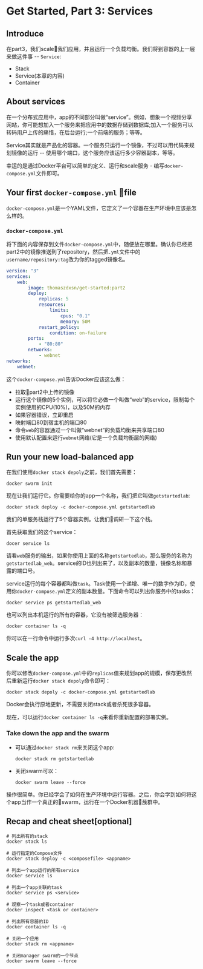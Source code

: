 # Get Started, Part 3: Services

## Introduce

在part3，我们scale我们应用，并且运行一个负载均衡。我们将到容器的上一层来做这件事 -- `Service`:

- Stack
- Service(本章的内容)
- Container

## About services

在一个分布式应用中，app的不同部分叫做“service”。例如，想象一个视频分享网站，你可能想加入一个服务来把应用中的数据存储到数据库;加入一个服务可以转码用户上传的痛惜，在后台运行;一个前端的服务；等等。

Service其实就是产品化的容器。一个服务只运行一个镜像，不过可以用代码来规划镜像的运行 -- 使用哪个端口，这个服务应该运行多少容器副本，等等。

幸运的是通过Docker平台可以简单的定义、运行和scale服务 - 编写`docker-compose.yml`文件即可。

## Your first `docker-compose.yml` file

`docker-compose.yml`是一个YAML文件，它定义了一个容器在生产环境中应该是怎么样的。

### `docker-compose.yml`

将下面的内容保存到文件`docker-compose.yml`中，随便放在哪里。确认你已经把part2中的镜像推送到了repository，然后把`.yml`文件中的`username/repository:tag`改为你的tagged镜像名。

```yml
version: "3"
services:
    web:
        image: thomaszdxsn/get-started:part2
        deploy:
            replicas: 5
            resources:
                limits:
                    cpus: "0.1"
                    memory: 50M
            restart_policy:
                condition: on-failure
        ports:
            - "80:80"
        networks:
            - webnet
networks:
    webnet:
```

这个`docker-compose.yml`告诉Docker应该这么做：

- 拉取part2中上传的镜像
- 运行这个镜像的5个实例，可以将它必做一个叫做“web”的service，限制每个实例使用的CPU(10%)，以及50M的内存
- 如果容器错误，立即重启
- 映射端口80到宿主机的端口80
- 命令`web`的容器通过一个叫做“webnet”的负载均衡来共享端口80
- 使用默认配置来运行`webnet`网络(它是一个负载均衡层的网络)

## Run your new load-balanced app

在我们使用`docker stack depoly`之前，我们首先需要：

`docker swarm init`

现在让我们运行它。你需要给你的app一个名称，我们把它叫做`getstartedlab`:

`docker stack deploy -c docker-compose.yml getstartedlab`

我们的单服务栈运行了5个容器实例。让我们调研一下这个栈。

首先获取我们的这个service：

`docer service ls`

请看`web`服务的输出，如果你使用上面的名称`getstartedlab`，那么服务的名称为`getstartedlab_web`。service的ID也列出来了，以及副本的数量，镜像名称和暴露的端口号。

service运行的每个容器都叫做`task`。Task使用一个递增、唯一的数字作为ID，使用你`docker-compose.yml`定义的副本数量。下面命令可以列出你服务中的tasks：

`docker service ps getstartedlab_web`

也可以列出本机运行的所有的容器，它没有被筛选服务器：

`docker container ls -q`

你可以在一行命令中运行多次`curl -4 http://localhost`。

## Scale the app

你可以修改`docker-compose.yml`中的`replicas`值来规划app的规模，保存更改然后重新运行`docker stack depoly`命令即可：

`docker stack depoly -c docker-compose.yml getstartedlab`

Docker会执行原地更新，不需要关闭stack或者杀死很多容器。

现在，可以运行`docker container ls -q`来看你重新配置的部署实例。

### Take down the app and the swarm

- 可以通过`docker stack rm`来关闭这个app:

    `docker stack rm getstartedlab`

- 关闭swarm可以：

    `docker swarm leave --force`

操作很简单。你已经学会了如何在生产环境中运行容器。之后，你会学到如何将这个app当作一个真正的swarm，运行在一个Docker机器蔟群中。

## Recap and cheat sheet[optional]

```shell
# 列出所有的stack
docker stack ls

# 运行指定的Compose文件
docker stack deploy -c <composefile> <appname>

# 列出一个app运行的所有service
docker service ls

# 列出一个app关联的task
docker service ps <service>

# 观察一个task或者container
docker inspect <task or container>

# 列出所有容器的ID
docker container ls -q

# 关闭一个应用
docker stack rm <appname>

# 关闭manager swarm的一个节点
docker swarm leave --force
```

